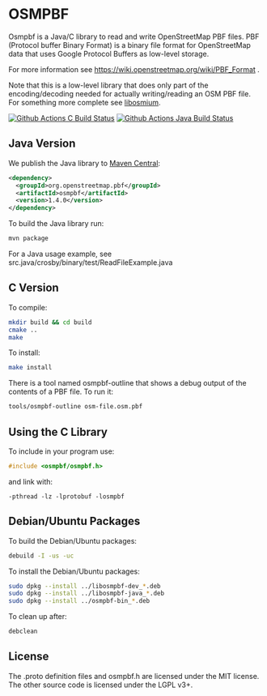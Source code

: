 
# OSMPBF

Osmpbf is a Java/C library to read and write OpenStreetMap PBF files.
PBF (Protocol buffer Binary Format) is a binary file format for OpenStreetMap
data that uses Google Protocol Buffers as low-level storage.

For more information see https://wiki.openstreetmap.org/wiki/PBF_Format .

Note that this is a low-level library that does only part of the
encoding/decoding needed for actually writing/reading an OSM PBF file. For
something more complete see [libosmium](https://osmcode.org/libosmium/).

[![Github Actions C Build Status](https://github.com/openstreetmap/OSM-binary/workflows/C%20CI/badge.svg?branch=master)](https://github.com/openstreetmap/OSM-binary/actions)
[![Github Actions Java Build Status](https://github.com/openstreetmap/OSM-binary/workflows/Java%20CI/badge.svg?branch=master)](https://github.com/openstreetmap/OSM-binary/actions)

## Java Version

We publish the Java library to [Maven Central](https://search.maven.org/):

```xml
<dependency>
  <groupId>org.openstreetmap.pbf</groupId>
  <artifactId>osmpbf</artifactId>
  <version>1.4.0</version>
</dependency>
```

To build the Java library run:

```sh
mvn package
```

For a Java usage example, see src.java/crosby/binary/test/ReadFileExample.java


## C Version

To compile:

```sh
mkdir build && cd build
cmake ..
make
```

To install:

```sh
make install
```

There is a tool named osmpbf-outline that shows a debug output of the contents
of a PBF file. To run it:

```sh
tools/osmpbf-outline osm-file.osm.pbf
```


## Using the C Library

To include in your program use:

```c
#include <osmpbf/osmpbf.h>
```

and link with:

```
-pthread -lz -lprotobuf -losmpbf
```


## Debian/Ubuntu Packages

To build the Debian/Ubuntu packages:

```sh
debuild -I -us -uc
```

To install the Debian/Ubuntu packages:

```sh
sudo dpkg --install ../libosmpbf-dev_*.deb
sudo dpkg --install ../libosmpbf-java_*.deb
sudo dpkg --install ../osmpbf-bin_*.deb
```

To clean up after:
```sh
debclean
```

## License

The .proto definition files and osmpbf.h are licensed under the MIT license.
The other source code is licensed under the LGPL v3+.

